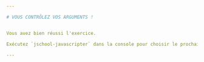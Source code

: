 ```yaml
---

# VOUS CONTRÔLEZ VOS ARGUMENTS !


Vous avez bien réussi l'exercice.

Exécutez `jschool-javascripter` dans la console pour choisir le prochain défi.

---
```

